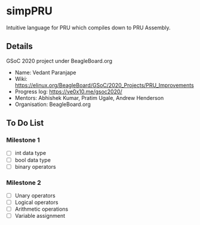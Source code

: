 # simpPRU

Intuitive language for PRU which compiles down to PRU Assembly.

## Details
GSoC 2020 project under BeagleBoard.org
* Name: Vedant Paranjape
* Wiki: https://elinux.org/BeagleBoard/GSoC/2020_Projects/PRU_Improvements
* Progress log: https://ve0x10.me/gsoc2020/
* Mentors: Abhishek Kumar, Pratim Ugale, Andrew Henderson 
* Organisation: BeagleBoard.org

## To Do List

### Milestone 1
* [ ] int data type
* [ ] bool data type
* [ ] binary operators

### Milestone 2
* [ ] Unary operators
* [ ] Logical operators
* [ ] Arithmetic operations
* [ ] Variable assignment